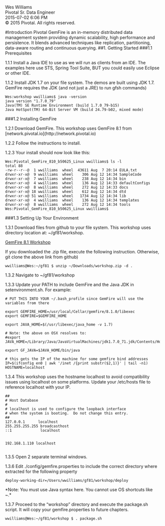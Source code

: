 Wes Williams  
Pivotal Sr. Data Engineer  
2015-07-02 6:06 PM  
© 2015 Pivotal. All rights reserved.  

#Introduction
Pivotal GemFire is an in-memory distributed data management system providing dynamic scalability, high performance and persistence. It blends advanced techniques like replication, partitioning, data-aware routing and continuous querying.
##1. Getting Started
###1.1	Prerequisites
<p>1.1.1 Install a Java IDE to use as we will run as clients from an IDE. The examples here use STS, Spring Tool Suite, BUT you could easily use Eclipse or other IDE.
<p>1.1.2	Install JDK 1.7 on your file system. The demos are built using JDK 1.7. GemFire requires the JDK (and not just a JRE) to run gfsh commands)
<pre><code>Wes:workshop wwilliams$ java -version
java version "1.7.0_79"
Java(TM) SE Runtime Environment (build 1.7.0_79-b15)
Java HotSpot(TM) 64-Bit Server VM (build 24.79-b02, mixed mode)</code></pre>

###1.2	Installing GemFire
<p>1.2.1	Download GemFire. This workshop uses GemFire 8.1 from [network.pivotal.io](http://network.pivotal.io)
<p>1.2.2	Follow the instructions to install.
<p>1.2.3	Your install should now look like this:
<pre><code>Wes:Pivotal_GemFire_810_b50625_Linux wwilliams$ ls -l
total 88
-rw-r--r--@  1 wwilliams  wheel  43611 Aug  7 20:14 EULA.txt
drwxr-xr-x@  9 wwilliams  wheel    306 Aug 12 14:34 SampleCode
drwxr-xr-x@  7 wwilliams  wheel    238 Aug 12 14:34 bin
drwxr-xr-x@  4 wwilliams  wheel    136 Aug 12 14:33 defaultConfigs
drwxr-xr-x@  8 wwilliams  wheel    272 Aug 12 14:33 docs
drwxr-xr-x@ 18 wwilliams  wheel    612 Aug 12 14:34 dtd
drwxr-xr-x@ 51 wwilliams  wheel   1734 Aug 12 14:34 lib
drwxr-xr-x@  4 wwilliams  wheel    136 Aug 12 14:34 templates
drwxr-xr-x@  8 wwilliams  wheel    272 Aug 12 14:34 tools
Wes:Pivotal_GemFire_810_b50625_Linux wwilliams$</code></pre>
 
###1.3	Setting Up Your Environment
<p>1.3.1	Download files from github to your file system.  This workshop uses directory location at: ~/gf81/workshop.

[GemFire 8.1 Workshop](https://github.com/wwilliams-pivotal/gf81_workshop)

<p>If you downloaded the .zip file, execute the following instruction. Otherwise, git clone the above link from github)
<pre><code>wwilliams@Wes:~/gf81 $ unzip ~/Downloads/workshop.zip -d .</code></pre>
<p>1.3.2	Navigate to ~/gf81/workshop
<p>1.3.3	Update your PATH to include GemFire and the Java JDK in setenvironment.sh. For example:

<pre><code># PUT THIS INTO YOUR ~/.bash_profile since GemFire will use the variables from there

export GEMFIRE_HOME=/usr/local/Cellar/gemfire/8.1.0/libexec
export GEMFIRE=$GEMFIRE_HOME

export JAVA_HOME=$(/usr/libexec/java_home -v 1.7)

# Note: the above on OSX resolves to:
#export JAVA_HOME=/Library/Java/JavaVirtualMachines/jdk1.7.0_71.jdk/Contents/Home

export GF_JAVA=$JAVA_HOME/bin/java

# this gets the IP of the machine for some gemfire bind addresses
IP=$(ifconfig en0 | awk '/inet /{print substr($2,1)}' | tail -n1)
HOSTNAME=localhost</code></pre>

<p>1.3.4	This workshop uses the hostname localhost to avoid compatibility issues using localhost on some platforms. Update your /etc/hosts file to reference localhost with your IP.
<pre><code>##
# Host Database
#
# localhost is used to configure the loopback interface
# when the system is booting.  Do not change this entry.
##
127.0.0.1 	   localhost
255.255.255.255 broadcasthost
::1             localhost

192.168.1.110 localhost</code></pre>
<p>1.3.5	Open 2 separate terminal windows.
<p>1.3.6	Edit ./config/gemfire.properties to include the correct directory where extracted for the following property
<code><pre>deploy-working-dir=/Users/wwilliams/gf81/workshop/deploy</code></pre>
<p>*Note: You must use Java syntax here. You cannot use OS shortcuts like ~.*
<p>1.3.7	Proceed to the “workshop” directory and execute the package.sh script. It will copy your gemfire.properties to future chapters.
<code><pre>wwilliams@Wes:~/gf81/workshop $ . package.sh</code></pre>
